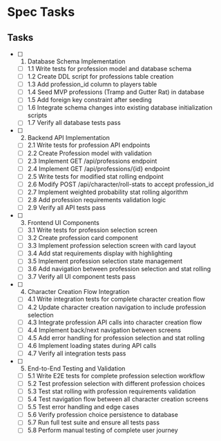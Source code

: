 # Spec Tasks

## Tasks

- [ ] 1. Database Schema Implementation
  - [ ] 1.1 Write tests for profession model and database schema
  - [ ] 1.2 Create DDL script for professions table creation
  - [ ] 1.3 Add profession_id column to players table
  - [ ] 1.4 Seed MVP professions (Tramp and Gutter Rat) in database
  - [ ] 1.5 Add foreign key constraint after seeding
  - [ ] 1.6 Integrate schema changes into existing database initialization scripts
  - [ ] 1.7 Verify all database tests pass

- [ ] 2. Backend API Implementation
  - [ ] 2.1 Write tests for profession API endpoints
  - [ ] 2.2 Create Profession model with validation
  - [ ] 2.3 Implement GET /api/professions endpoint
  - [ ] 2.4 Implement GET /api/professions/{id} endpoint
  - [ ] 2.5 Write tests for modified stat rolling endpoint
  - [ ] 2.6 Modify POST /api/character/roll-stats to accept profession_id
  - [ ] 2.7 Implement weighted probability stat rolling algorithm
  - [ ] 2.8 Add profession requirements validation logic
  - [ ] 2.9 Verify all API tests pass

- [ ] 3. Frontend UI Components
  - [ ] 3.1 Write tests for profession selection screen
  - [ ] 3.2 Create profession card component
  - [ ] 3.3 Implement profession selection screen with card layout
  - [ ] 3.4 Add stat requirements display with highlighting
  - [ ] 3.5 Implement profession selection state management
  - [ ] 3.6 Add navigation between profession selection and stat rolling
  - [ ] 3.7 Verify all UI component tests pass

- [ ] 4. Character Creation Flow Integration
  - [ ] 4.1 Write integration tests for complete character creation flow
  - [ ] 4.2 Update character creation navigation to include profession selection
  - [ ] 4.3 Integrate profession API calls into character creation flow
  - [ ] 4.4 Implement back/next navigation between screens
  - [ ] 4.5 Add error handling for profession selection and stat rolling
  - [ ] 4.6 Implement loading states during API calls
  - [ ] 4.7 Verify all integration tests pass

- [ ] 5. End-to-End Testing and Validation
  - [ ] 5.1 Write E2E tests for complete profession selection workflow
  - [ ] 5.2 Test profession selection with different profession choices
  - [ ] 5.3 Test stat rolling with profession requirements validation
  - [ ] 5.4 Test navigation flow between all character creation screens
  - [ ] 5.5 Test error handling and edge cases
  - [ ] 5.6 Verify profession choice persistence to database
  - [ ] 5.7 Run full test suite and ensure all tests pass
  - [ ] 5.8 Perform manual testing of complete user journey
